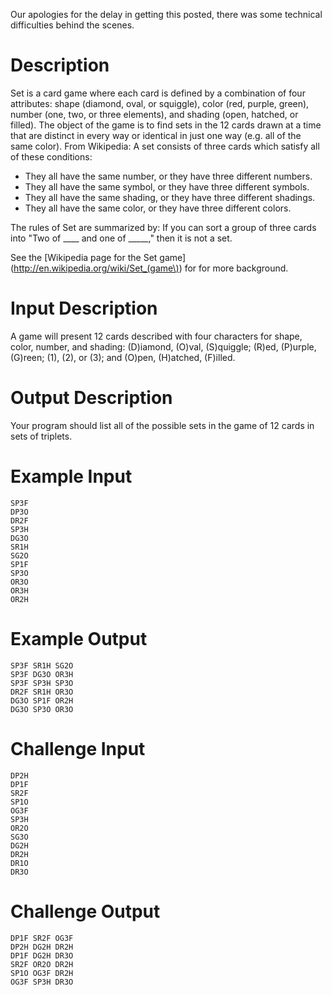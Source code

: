 Our apologies for the delay in getting this posted, there was some technical difficulties behind the scenes. 

# Description

Set is a card game where each card is defined by a combination of four attributes: shape (diamond, oval, or squiggle), color (red, purple, green), number (one, two, or three elements), and shading (open, hatched, or filled). The object of the game is to find sets in the 12 cards drawn at a time that are distinct in every way or identical in just one way (e.g. all of the same color). From Wikipedia: A set consists of three cards which satisfy all of these conditions:

* They all have the same number, or they have three different numbers.
* They all have the same symbol, or they have three different symbols.
* They all have the same shading, or they have three different shadings.
* They all have the same color, or they have three different colors.

The rules of Set are summarized by: If you can sort a group of three cards into "Two of ____ and one of _____," then it is not a set.

See the [Wikipedia page for the Set game](http://en.wikipedia.org/wiki/Set_(game\))
 for for more background. 

# Input Description

A game will present 12 cards described with four characters for shape, color, number, and shading: (D)iamond, (O)val, (S)quiggle; (R)ed, (P)urple, (G)reen; (1), (2), or (3); and (O)pen, (H)atched, (F)illed.

# Output Description

Your program should list all of the possible sets in the game of 12 cards in sets of triplets.

# Example Input

    SP3F
    DP3O
    DR2F
    SP3H
    DG3O
    SR1H
    SG2O
    SP1F
    SP3O
    OR3O
    OR3H
    OR2H

# Example Output

    SP3F SR1H SG2O
    SP3F DG3O OR3H
    SP3F SP3H SP3O
    DR2F SR1H OR3O
    DG3O SP1F OR2H
    DG3O SP3O OR3O

# Challenge Input

    DP2H
    DP1F
    SR2F
    SP1O
    OG3F
    SP3H
    OR2O
    SG3O
    DG2H
    DR2H
    DR1O
    DR3O

# Challenge Output

    DP1F SR2F OG3F
    DP2H DG2H DR2H 
    DP1F DG2H DR3O 
    SR2F OR2O DR2H 
    SP1O OG3F DR2H 
    OG3F SP3H DR3O
